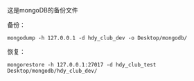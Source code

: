 这是mongoDB的备份文件

备份：
```
mongodump -h 127.0.0.1 -d hdy_club_dev -o Desktop/mongodb/
```

恢复：
```
mongorestore -h 127.0.0.1:27017 -d hdy_club_test Desktop/mongodb/hdy_club_dev/
```